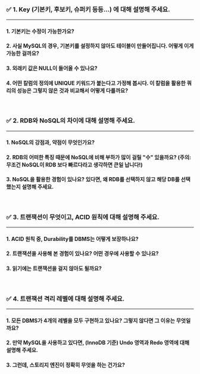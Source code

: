 ### ✅ 1. Key (기본키, 후보키, 슈퍼키 등등...) 에 대해 설명해 주세요.

---

#### 1. 기본키는 수정이 가능한가요?

#### 2. 사실 MySQL의 경우, 기본키를 설정하지 않아도 테이블이 만들어집니다. 어떻게 이게 가능한 걸까요?

#### 3. 외래키 값은 NULL이 들어올 수 있나요?

#### 4. 어떤 칼럼의 정의에 UNIQUE 키워드가 붙는다고 가정해 봅시다. 이 칼럼을 활용한 쿼리의 성능은 그렇지 않은 것과 비교해서 어떻게 다를까요?

<br/>

### ✅ 2. RDB와 NoSQL의 차이에 대해 설명해 주세요.

---

#### 1. NoSQL의 강점과, 약점이 무엇인가요?

#### 2. RDB의 어떠한 특징 때문에 NoSQL에 비해 부하가 많이 걸릴 "수" 있을까요? (주의: 무조건 NoSQL이 RDB 보다 빠르다라고 생각하면 큰일 납니다!)

#### 3. NoSQL을 활용한 경험이 있나요? 있다면, 왜 RDB를 선택하지 않고 해당 DB를 선택했는지 설명해 주세요.

<br/>

### ✅ 3. 트랜잭션이 무엇이고, ACID 원칙에 대해 설명해 주세요.

---

#### 1. ACID 원칙 중, Durability를 DBMS는 어떻게 보장하나요?

#### 2. 트랜잭션을 사용해 본 경험이 있나요? 어떤 경우에 사용할 수 있나요?

#### 3. 읽기에는 트랜잭션을 걸지 않아도 될까요?

<br/>

### ✅ 4. 트랜잭션 격리 레벨에 대해 설명해 주세요.

---

#### 1. 모든 DBMS가 4개의 레벨을 모두 구현하고 있나요? 그렇지 않다면 그 이유는 무엇일까요?

#### 2. 만약 MySQL을 사용하고 있다면, (InnoDB 기준) Undo 영역과 Redo 영역에 대해 설명해 주세요.

#### 3. 그런데, 스토리지 엔진이 정확히 무엇을 하는 건가요?

<br/>

